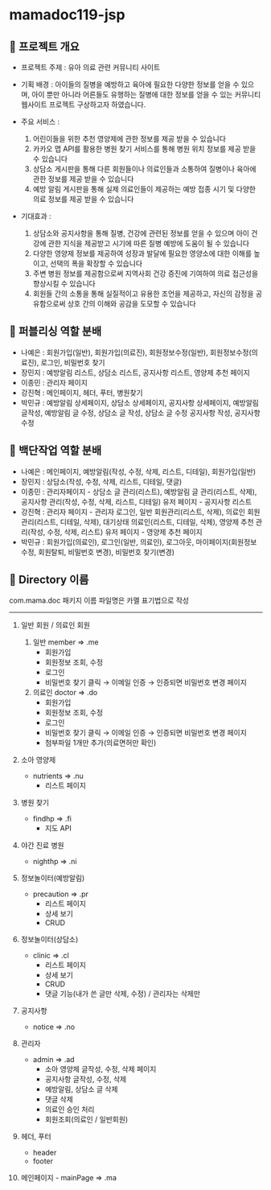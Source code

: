# mamadoc119-jsp


## 📌 프로젝트 개요

- 프로젝트 주제 : 유아 의료 관련 커뮤니티 사이트
- 기획 배경 : 아이들의 질병을 예방하고 육아에 필요한 다양한 정보를
             얻을 수 있으며, 아이 뿐만 아니라 어른들도 유행하는 질병에 대한 정보를 
             얻을 수 있는 커뮤니티 웹사이트 프로젝트 구상하고자 하였습니다.

- 주요 서비스 :
   1) 어린이들을 위한 추천 영양제에 관한 정보를 제공 받을 수 있습니다
   2) 카카오 맵 API를 활용한 병원 찾기 서비스를 통해 병원 위치 정보를 제공 받을 수 있습니다
   3) 상담소 게시판을 통해 다른 회원들이나 의료인들과 소통하여 질병이나 육아에  관한 정보를 제공 받을 수 있습니다 
   4) 예방 알림 게시판을 통해 실제 의료인들이 제공하는 예방 접종 시기 및 다양한 의료 정보를 제공 받을 수 있습니다


- 기대효과 :
   1) 상담소와 공지사항을 통해 질병, 건강에 관련된 정보를 얻을 수 있으며 아이 건강에 관한 지식을 제공받고 
      시기에 따른 질병 예방에 도움이 될 수 있습니다
   2) 다양한 영양제 정보를 제공하여 성장과 발달에 필요한 영양소에 대한 이해를 높이고, 선택의 폭을 확장할 수 있습니다
   3) 주변 병원 정보를 제공함으로써 지역사회 건강 증진에 기여하여 의료 접근성을 향상시킬 수 있습니다
   4) 회원들 간의 소통을 통해 실질적이고 유용한 조언을 제공하고, 자신의 감정을 공유함으로써 상호 간의 이해와 공감을 도모할 수 있습니다

## 📌 퍼블리싱 역할 분배
   - 나예은 : 회원가입(일반), 회원가입(의료진), 회원정보수정(일반), 회원정보수정(의료진), 로그인, 비밀번호 찾기 
   - 장민지 : 예방알림 리스트, 상담소 리스트, 공지사항 리스트, 영양제 추천 페이지
   - 이종민 : 관리자 페이지
   - 강진혁 : 메인페이지, 헤더, 푸터, 병원찾기
   - 박민규 : 예방알림 상세페이지, 상담소 상세페이지, 공지사항 상세페이지, 예방알림 글작성, 예방알림 글 수정, 상담소 글 작성, 상담소 글 수정
           공지사항 작성, 공지사항 수정


## 📌 백단작업 역할 분배
   - 나예은 : 메인페이지, 예방알림(작성, 수정, 삭제, 리스트, 디테일), 회원가입(일반)
   - 장민지 : 상담소(작성, 수정, 삭제, 리스트, 디테일, 댓글)
   - 이종민 : 관리자페이지 - 상담소 글 관리(리스트), 예방알림 글 관리(리스트, 삭제), 공지사항 관리(작성, 수정, 삭제, 리스트, 디테일)
           유저 페이지 - 공지사항 리스트 
   - 강진혁 : 관리자 페이지 - 관리자 로그인, 일반 회원관리(리스트, 삭제), 의료인 회원관리(리스트, 디테일, 삭제), 대기상태 의료인(리스트, 디테일, 삭제), 
                          영양제 추천 관리(작성, 수정, 삭제, 리스트)
           유저 페이지 - 영양제 추천 페이지
   - 박민규 : 회원가입(의료인), 로그인(일반, 의료인), 로그아웃, 마이페이지(회원정보 수정, 회원탈퇴, 비밀번호 변경), 비밀번호 찾기(변경)


## 📌 Directory 이름

 com.mama.doc 패키지 이름
 파일명은 카멜 표기법으로 작성

-----------------------------------------------------------------------------------

 1. 일반 회원 / 의료인 회원
    1) 일반 member ⇒ .me
        - 회원가입
        - 회원정보 조회, 수정
        - 로그인
        - 비밀번호 찾기 클릭 → 이메일 인증 → 인증되면 비밀번호 변경 페이지
    2) 의료인 doctor ⇒ .do
        - 회원가입
        - 회원정보 조회, 수정
        - 로그인
        - 비밀번호 찾기 클릭 → 이메일 인증 → 인증되면 비밀번호 변경 페이지
        - 첨부파일 1개만 추가(의료면허만 확인)

 2. 소아 영양제
    - nutrients ⇒ .nu
        - 리스트 페이지

 3. 병원 찾기
    - findhp ⇒ .fi
        - 지도 API

 4. 야간 진료 병원
    - nighthp ⇒ .ni
        
 5. 정보놀이터(예방알림)
    - precaution ⇒ .pr
        - 리스트 페이지
        - 상세 보기
        - CRUD

 6. 정보놀이터(상담소)
    - clinic ⇒ .cl
        - 리스트 페이지
        - 상세 보기
        - CRUD
        - 댓글 기능(내가 쓴 글만 삭제, 수정) / 관리자는 삭제만

 7. 공지사항
    - notice ⇒ .no

 8. 관리자
    - admin ⇒ .ad
        - 소아 영양제 글작성, 수정, 삭제 페이지
        - 공지사항 글작성, 수정, 삭제
        - 예방알림, 상담소 글 삭제
        - 댓글 삭제
        - 의료인 승인 처리
        - 회원조회(의료인 / 일반회원)

 9. 헤더, 푸터
    - header
    - footer

 10. 메인페이지
    - mainPage ⇒ .ma
